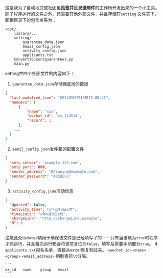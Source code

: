 这是我为了自动地完成社团里**抽签并且发送邮件**的工作所开发出来的一个小工具。除了程序运行的文件之外，还需要其他外部文件，并且存储在`setting` 文件夹下，即根目录下的包含关系为：

```
root/
	library/...
	setting/
		guarantee_data.json
		email_config.json
		activity_config.json
		applicants.txt
	ConvertToJson(guarantee).py
	main.py
```

setting中四个外部文件的内容如下：

1. `guarantee_data.json`存储保底池的数据

  ```json
  {
  	"last_modified_time": "2024年07月12日17:05:41",
  	"members": [
  		{
  			"name": "xxx",
  			"wechat_id": "vx_114514",
  			"record": 1
  		},
      ...
  	]
  }
  ```
2. `eamil_config.json`发件箱的配置文件

  ```json
  {
  	"smtp_server": "example.123.com",
  	"smtp_port": 000,
  	"sender_address": "DFruoyue@example.com",
  	"sender_password": "ABCDEFG"
  }
  ```
3. `activity_config.json`活动信息

  ```json
  {
  	"Updated": false,
  	"activity_time": "x年x月x日x时",
  	"timeLimit": "x年x月x日x时",
  	"chargeLink": "http://chargeLink.example",
  	"N": 0
  }
  ```

  注意此处`Updated`项用于确保该文件是已经填写了的——只有当该项为`true`时程序才能运行，并且每次运行都会将该项复位为`false`，填写后需要手动置为`true`。
4. `applicants.txt`报名名单，直接从excel表复制过来。
	`<wechat_id>` `<name>` `<group>` `<email_address>`
	用制表符`\t`分隔。

	```
	vx_id	name	group	email
	```